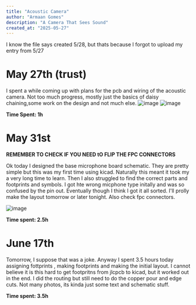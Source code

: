 ```yaml
---
title: "Acoustic Camera"
author: "Armaan Gomes"
description: "A Camera That Sees Sound"
created_at: "2025-05-27"
---
```

I know the file says created 5/28, but thats because I forgot to upload my entry from 5/27

# May 27th (trust)
I spent a while coming up with plans for the pcb and wiring of the acoustic camera. Not too much progress, mostly just the basics of daisy chaining,some work on the design and not much else.
![image](https://github.com/user-attachments/assets/398f55df-372e-4994-b780-8c332a1bc680)
![image](https://github.com/user-attachments/assets/7d273ed2-24b0-4257-b584-4bafa6ef2447)


**Time Spent: 1h**

# May 31st

**REMEMBER TO CHECK IF YOU NEED tO FLIP THE FPC CONNECTORS**

Ok today I designed the base microphone board schematic. They are pretty simple but this was my first time using kicad. Naturally this meant it took my a very long time to learn. Then I also struggled to find the correct parts and footprints and symbols. I got hte wrong micphone type initally and was so confused by the pin out. Eventually though I think I got it all sorted. I'll prolly make the layout tomorrow or later tonight. Also check fpc connectors.

![image](https://github.com/user-attachments/assets/09d48b6a-132b-4ea5-b8de-ca1a973ad1d0)

**Time spent: 2.5h**

# June 17th
Tomorrow, I suppose that was a joke. Anyway I spent 3.5 hours today assigning fottprints , making footprints and making the initial layout. I cannot believe it is this hard to get footpritns from jlcpcb to kicad, but it worked out in the end. I did the routing but still need to do the copper pour and edge cuts. Not many photos, its kinda just some text and schematic stuff.

**Time spent: 3.5h**
